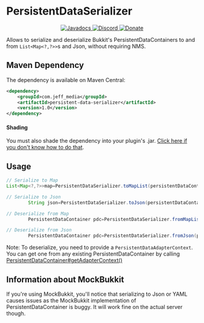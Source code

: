 # PersistentDataSerializer

<!--- Buttons start -->
<p align="center">
  <a href="https://hub.jeff-media.com/javadocs/com/jeff_media/persistent-data-serializer/1.0">
    <img src="https://static.jeff-media.com/img/button_javadocs.png?3" alt="Javadocs">
  </a>
  <a href="https://discord.jeff-media.com/">
    <img src="https://static.jeff-media.com/img/button_discord.png?3" alt="Discord">
  </a>
  <a href="https://paypal.me/mfnalex">
    <img src="https://static.jeff-media.com/img/button_donate.png?3" alt="Donate">
  </a>
</p>
<!--- Buttons end -->

Allows to serialize and deserialize Bukkit's PersistentDataContainers to and from `List<Map<?,?>>`s and Json, without
requiring NMS.

## Maven Dependency

The dependency is available on Maven Central:

```xml
<dependency>
    <groupId>com.jeff_media</groupId>
    <artifactId>persistent-data-serializer</artifactId>
    <version>1.0</version>
</dependency>
```

#### Shading

You must also shade the dependency into your plugin's
.jar. [Click here if you don't know how to do that](https://blog.jeff-media.com/common-maven-questions/#how-to-shade-dependencies).

## Usage

```java
// Serialize to Map
List<Map<?,?>>map=PersistentDataSerializer.toMapList(persistentDataContainer);

// Serialize to Json
        String json=PersistentDataSerializer.toJson(persistentDataContainer);

// Deserialize from Map
        PersistentDataContainer pdc=PersistentDataSerializer.fromMapList(pdcContext,map);

// Deserialize from Json
        PersistentDataContainer pdc=PersistentDataSerializer.fromJson(pdcContext,json);
```

Note: To deserialize, you need to provide a `PersistentDataAdapterContext`. You can get one from any existing
PersistentDataContainer by
calling [PersistentDataContainer#getAdapterContext()](https://hub.spigotmc.org/javadocs/bukkit/org/bukkit/persistence/PersistentDataContainer.html#getAdapterContext())

## Information about MockBukkit

If you're using MockBukkit, you'll notice that serializing to Json or YAML causes issues as the MockBukkit
implementation of PersistentDataContainer is buggy. It will work fine on the actual server though.